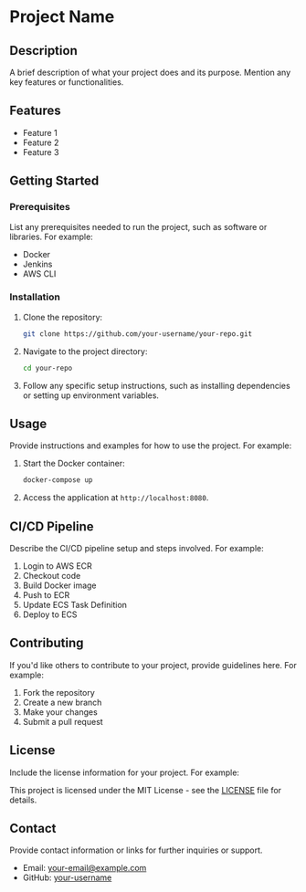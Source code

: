 # Project Name

## Description

A brief description of what your project does and its purpose. Mention any key features or functionalities.

## Features

- Feature 1
- Feature 2
- Feature 3

## Getting Started

### Prerequisites

List any prerequisites needed to run the project, such as software or libraries. For example:

- Docker
- Jenkins
- AWS CLI

### Installation

1. Clone the repository:
    ```bash
    git clone https://github.com/your-username/your-repo.git
    ```

2. Navigate to the project directory:
    ```bash
    cd your-repo
    ```

3. Follow any specific setup instructions, such as installing dependencies or setting up environment variables.

## Usage

Provide instructions and examples for how to use the project. For example:

1. Start the Docker container:
    ```bash
    docker-compose up
    ```

2. Access the application at `http://localhost:8080`.

## CI/CD Pipeline

Describe the CI/CD pipeline setup and steps involved. For example:

1. Login to AWS ECR
2. Checkout code
3. Build Docker image
4. Push to ECR
5. Update ECS Task Definition
6. Deploy to ECS

## Contributing

If you'd like others to contribute to your project, provide guidelines here. For example:

1. Fork the repository
2. Create a new branch
3. Make your changes
4. Submit a pull request

## License

Include the license information for your project. For example:

This project is licensed under the MIT License - see the [LICENSE](LICENSE) file for details.

## Contact

Provide contact information or links for further inquiries or support.

- Email: your-email@example.com
- GitHub: [your-username](https://github.com/your-username)
